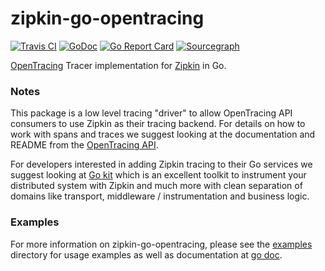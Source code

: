 # zipkin-go-opentracing

[![Travis CI](https://travis-ci.org/lksunshine/zipkin-go-opentracing.svg?branch=master)](https://travis-ci.org/lksunshine/zipkin-go-opentracing)
[![GoDoc](https://godoc.org/github.com/lksunshine/zipkin-go-opentracing?status.svg)](https://godoc.org/github.com/lksunshine/zipkin-go-opentracing)
[![Go Report Card](https://goreportcard.com/badge/github.com/lksunshine/zipkin-go-opentracing)](https://goreportcard.com/report/github.com/lksunshine/zipkin-go-opentracing)
[![Sourcegraph](https://sourcegraph.com/github.com/lksunshine/zipkin-go-opentracing/-/badge.svg)](https://sourcegraph.com/github.com/lksunshine/zipkin-go-opentracing?badge)

[OpenTracing](http://opentracing.io) Tracer implementation for [Zipkin](http://zipkin.io) in Go.

### Notes

This package is a low level tracing "driver" to allow OpenTracing API consumers
to use Zipkin as their tracing backend. For details on how to work with spans
and traces we suggest looking at the documentation and README from the
[OpenTracing API](https://github.com/opentracing/opentracing-go).

For developers interested in adding Zipkin tracing to their Go services we
suggest looking at [Go kit](https://gokit.io) which is an excellent toolkit to
instrument your distributed system with Zipkin and much more with clean
separation of domains like transport, middleware / instrumentation and
business logic.

### Examples

For more information on zipkin-go-opentracing, please see the
[examples](https://github.com/lksunshine/zipkin-go-opentracing/tree/master/examples)
directory for usage examples as well as documentation at
[go doc](https://godoc.org/github.com/lksunshine/zipkin-go-opentracing).
